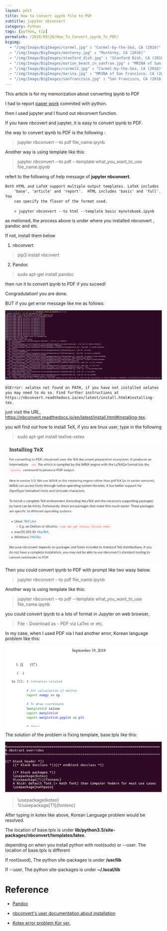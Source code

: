 ```yaml
---
layout: post
title: How to convert ipynb file to PDF
subtitle: jupyter nbconvert 
category: Python
tags: [python, tip]
permalink: /2018/09/20/How_To_Convert_ipynb_To_PDF/
bigimg: 
  - "/img/Image/BigImages/carmel.jpg" : "Carmel-by-the-Sea, CA (2016)"
  - "/img/Image/BigImages/monterey.jpg" : "Monterey, CA (2016)"
  - "/img/Image/BigImages/stanford_dish.jpg" : "Stanford Dish, CA (2016)"
  - "/img/Image/BigImages/marian_beach_in_sanfran.jpg" : "MRINA of San Francisco, CA (2016)"
  - "/img/Image/BigImages/carmel2.jpg" : "Carmel-by-the-Sea, CA (2016)"
  - "/img/Image/BigImages/marina.jpg" : "MRINA of San Francisco, CA (2016)"
  - "/img/Image/BigImages/sanfrancisco.jpg" : "San Francisco, CA (2016)"
---
```


This article is for my memorization about converting ipynb to PDF

I had to report [paper work](https://github.com/hyunyoung2/Hyunyoung2_graduate_school_assignment/blob/master/Selected_Topic_in_Computer_Science/Assignment1/Assignment1.ipynb) commited with python. 

then I used jupyter and I found out nbconvert function. 

If you have nbcovert and jupyter, it is easy to convert ipynb to PDF. 

the way to convert ipynb to PDF is the following :

> jupyter nbconvert --to pdf file_name.ipynb

Another way is using template like this:

> jupyter nbconvert --to pdf --template what_you_want_to_use file_name.ipynb

refert to the following of help message of **jupyter nbconvert**.

```
Both HTML and LaTeX support multiple output templates. LaTeX includes
    'base', 'article' and 'report'.  HTML includes 'basic' and 'full'. You
    can specify the flavor of the format used.
    
    > jupyter nbconvert --to html --template basic mynotebook.ipynb
```

as metioned, the process above is under where you installed nbconvert , pandoc and etc.

If not, install them below 

1. nbconvert 

> pip3 install nbcovert

2. Pandoc 

> sudo apt-get install pandoc

then run it to convert ipynb to PDF if you suceed! 

Congradulation! you are done. 

BUT if you get error message like me as follows:

![](/img/Image/Languages/Python/2018-09-20-How_To_Convert_ipynb_To_PDF/jupyter_notebook_nbconvert_pdf_error.png)

```
OSError: xelatex not found on PATH, if you have not installed xelatex you may need to do so. Find further instructions at https://nbconvert.readthedocs.io/en/latest/install.html#installing-tex.
```
just visit the URL, https://nbconvert.readthedocs.io/en/latest/install.html#installing-tex.

you will find out how to install TeX, if you are linux user, type in the following 

> sudo apt-get install texlive-xetex

![](/img/Image/Languages/Python/2018-09-20-How_To_Convert_ipynb_To_PDF/Install_TeX.png)

Then you could convert ipynb to PDF with prompt like two wasy below.

> jupyter nbconvert --to pdf file_name.ipynb

Another way is using template like this:

> jupyter nbconvert --to pdf --template what_you_want_to_use file_name.ipynb


you could convert ipynb to a lots of format in Jupyter on web browser, 

> File - Download as - PDF via LaTex or etc.

In my case, when I used PDF via I had another error, Korean language problem like this:

![](/img/Image/Languages/Python/2018-09-20-How_To_Convert_ipynb_To_PDF/Korean_language_problem.png)

The solution of the problem is fixing template, base.tplx like this: 

![](/img/Image/Languages/Python/2018-09-20-How_To_Convert_ipynb_To_PDF/basetplx.png)

>\\usepackage{kotex}  
>%\usepackage[T1]{fontenc}

After typing in  kotex like above, Korean Language problem would be resolved.

The location of base.tplx is under **lib/python3.5/site-packages/nbconvert/templates/latex**. 

depending on when you install python with root(sudo) or --user. The location of base.tplx is different

If root(suod), The python site-packages is under **/usr/lib**

If --user, The python site-packages is under **~/.local/lib**


# Reference

 - [Pandoc](http://pandoc.org/)
 
 - [nbconvert's user documentation about installation](https://nbconvert.readthedocs.io/en/latest/install.html#installing-tex)

 - [Kotex error problem Kor ver.](http://hoze.tistory.com/1426)
